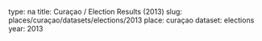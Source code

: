 type: na
title: Curaçao / Election Results (2013)
slug: places/curaçao/datasets/elections/2013
place: curaçao
dataset: elections
year: 2013
